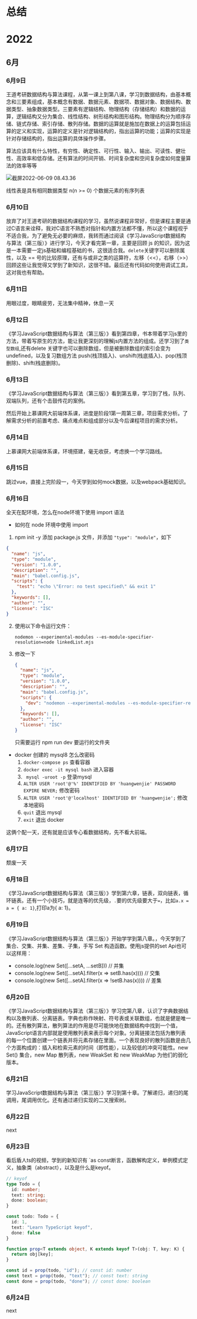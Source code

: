 # 总结

# 2022

## 6月

### 6月9日

王道考研数据结构与算法课程，从第一课上到第八课，学习到数据结构，由基本概念和三要素组成，基本概念有数据、数据元素、数据项、数据对象、数据结构、数据类型、抽象数据类型。三要素有逻辑结构、物理结构（存储结构）和数据的运算，逻辑结构又分为集合、线性结构、树形结构和图形结构。物理结构分为顺序存储、链式存储、索引存储、散列存储。数据的运算就是施加在数据上的运算包括运算的定义和实现，运算的定义是针对逻辑结构的，指出运算的功能；运算的实现是针对存储结构的，指出运算的具体操作步骤。

算法应该具有什么特性，有穷性、确定性、可行性、输入、输出、可读性、健壮性、高效率和低存储。还有算法的时间开销、时间复杂度和空间复杂度如何度量算法的效率等等

![截屏2022-06-09 08.43.36](https://tva1.sinaimg.cn/large/e6c9d24egy1h32a37sej9j21a60u041t.jpg)

线性表是具有相同数据类型 n(n >= 0) 个数据元素的有序列表

### 6月10日

放弃了对王道考研的数据结构课程的学习，虽然说课程非常好，但是课程主要是通过C语言来诠释，我对C语言不熟悉对指针和内置方法都不懂，所以这个课程视乎不适合我，为了避免无必要的麻烦，我转而通过阅读《学习JavaScript数据结构与算法（第三版）》进行学习，今天才看完第一章，主要是回顾 js 的知识，因为这是一本需要一定js基础和编程基础的书，这很适合我。`delete`关键字可以删除属性，以及 == 号的比较原理，还有与或非之类的运算符，左移（<<），右移（>>）回顾这些让我觉得又学到了新知识，这很不错。最后还有代码如何使用调试工具，这对我也有帮助。

### 6月11日

用眼过度，眼睛疲劳，无法集中精神，休息一天

### 6月12日

《学习JavaScript数据结构与算法（第三版）》看到第四章，书本带着学习js里的方法，带着写原生的方法，能让我更深刻的理解js内置方法的组成。还学习到了`类型数组`,还有delete 关键字也可以删除数组，但是被删除数组的索引会变为 undefined，以及复习数组方法 push(栈顶插入)、unshift(栈底插入)、pop(栈顶删除)、shift(栈底删除)。

### 6月13日

《学习JavaScript数据结构与算法（第三版）》看到第五章，学习到了栈，队列、双端队列，还有个击鼓传花的案例。

然后开始上慕课网大前端体系课，进度是阶段1第一周第三章，项目需求分析。了解需求分析的前置考虑、痛点难点和组成部分以及今后课程项目的需求分析。

### 6月14日

上慕课网大前端体系课，环境搭建，毫无收获，考虑换一个学习路线。

### 6月15日

跳过vue，直接上完阶段一，今天学到如何mock数据，以及webpack基础知识。

### 6月16日

全天在配环境，怎么在node环境下使用 import 语法

* 如何在 node 环境中使用 import 

1. npm init -y  添加 package.js 文件，并添加 `"type": "module"`，如下

```json
{
  "name": "js",
  "type": "module",
  "version": "1.0.0",
  "description": "",
  "main": "babel.config.js",
  "scripts": {
    "test": "echo \"Error: no test specified\" && exit 1"
  },
  "keywords": [],
  "author": "",
  "license": "ISC"
}

```

2. 使用以下命令运行文件：

   `nodemon --experimental-modules --es-module-specifier-resolution=node linkedList.mjs`

3. 修改一下

   ```json
   {
     "name": "js",
     "type": "module",
     "version": "1.0.0",
     "description": "",
     "main": "babel.config.js",
     "scripts": {
       "dev": "nodemon --experimental-modules --es-module-specifier-resolution=node"
     },
     "keywords": [],
     "author": "",
     "license": "ISC"
   }
   
   ```

   只需要运行 npm run dev 要运行的文件夹

* docker 创建的 mysql8 怎么改密码
  1. `docker-compose ps` 查看容器
  2. `docker exec -it mysql bash` 进入容器
  3. ` mysql -uroot -p` 登录mysql
  4. `ALTER USER 'root'@'%' IDENTIFIED BY 'huangwenjie' PASSWORD EXPIRE NEVER;` 修改密码
  5. `ALTER USER 'root'@'localhost' IDENTIFIED BY 'huangwenjie';` 修改本地密码
  6. `quit` 退出 mysql
  7. `exit` 退出 docker

这俩个配一天，还有就是应该专心看数据结构，先不看大前端。

### 6月17日

颓废一天

### 6月18日

《学习JavaScript数据结构与算法（第三版）》学到第六章，链表，双向链表，循环链表。还有一个小技巧，就是连等的优先级，`.`要的优先级要大于`=`，比如`a.x = a = { a: 1}`,打印a为{ a: 1}。 

### 6月19日

《学习JavaScript数据结构与算法（第三版）》开始学学到第八章。，今天学到了集合、交集、并集、差集、子集，手写 Set 构造函数。使用js提供的set Api也可以这样用：

* console.log(new Set([...setA, ...setB]))  // 并集
* console.log(new Set([...setA].filter(x => setB.has(x)))) // 交集
* console.log(new Set([...setA].filter(x => !setB.has(x)))) // 差集

### 6月20日

《学习JavaScript数据结构与算法（第三版）》学习完第八章，认识了字典数据结构以及散列表、分离链表。字典也称作映射、符号表或关联数组，也就是健是唯一的。还有散列算法，散列算法的作用是尽可能快地在数据结构中找到一个值，JavaScript语言内部就是使用散列表来表示每个对象。分离链接法包括为散列表的每一个位置创建一个链表并将元素存储在里面。一个表现良好的散列函数是由几个方面构成的：插入和检索元素的时间（即性能），以及较低的冲突可能性。new Set() 集合，new Map 散列表，new WeakSet 和 new WeakMap 为他们的弱化版本。

### 6月21日

学习JavaScript数据结构与算法（第三版）》学习到第十章。了解递归，递归的尾调用，尾调用优化。还有通过递归实现的二叉搜索树。

### 6月22日

next

### 6月23日

看后盾人ts的视频，学到的新知识有 `as const断言，函数解构定义，单例模式定义，抽象类（abstract），以及是什么是keyof。

```ts
// keyof
type Todo = {
  id: number;
  text: string;
  done: boolean;
}

const todo: Todo = {
  id: 1,
  text: "Learn TypeScript keyof",
  done: false
}

function prop<T extends object, K extends keyof T>(obj: T, key: K) {
  return obj[key];
}

const id = prop(todo, "id"); // const id: number
const text = prop(todo, "text"); // const text: string
const done = prop(todo, "done"); // const done: boolean
```



### 6月24日

next
